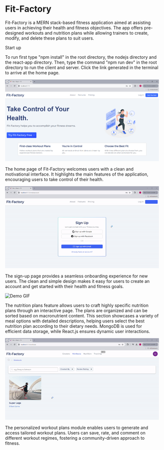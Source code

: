 # Fit-Factory
Fit-Factory is a MERN stack-based fitness application aimed at assisting users in achieving their health and fitness objectives. The app offers pre-designed workouts and nutrition plans while allowing trainers to create, modify, and delete these plans to suit users.

Start up

To run first type "npm install" in the root directory, the nodejs directory and the react-app directory. Then, type the command "npm run dev" in the root directory to run the client and server. Click the link generated in the terminal to arrive at the home page. 

![Demo GIF](readmeImages/homepage.png)

The home page of Fit-Factory welcomes users with a clean and motivational interface. It highlights the main features of the application, encouraging users to take control of their health.

![Demo GIF](readmeImages/signup.gif)

The sign-up page provides a seamless onboarding experience for new users. The clean and simple design makes it easy for users to create an account and get started with their health and fitness goals.

![Demo GIF](readmeImages/nutrition.gif)

The nutrition plans feature allows users to craft highly specific nutrition plans through an interactive page. The plans are organized and can be sorted based on macronutrient content. This section showcases a variety of meal options with detailed descriptions, helping users select the best nutrition plan according to their dietary needs. MongoDB is used for efficient data storage, while React.js ensures dynamic user interactions.

![Demo GIF](readmeImages/workouts.gif)

The personalized workout plans module enables users to generate and access tailored workout plans. Users can save, rate, and comment on different workout regimes, fostering a community-driven approach to fitness.

